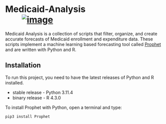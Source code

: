 # Medicaid-Analysis &nbsp; &nbsp; &nbsp; &nbsp; &nbsp; &nbsp; &nbsp; &nbsp; &nbsp; &nbsp; &nbsp; &nbsp; &nbsp; &nbsp;  &nbsp; &nbsp; &nbsp; &nbsp; &nbsp; &nbsp; &nbsp; &nbsp;                                                                                                 <a href="https://emrts.us" target="_blank"> ![image](https://github.com/tmwang7324/Medicaid-Analysis/assets/121271571/16e51d9d-e2f7-4e49-b407-1005281d932a) </a>
Medicaid Analysis is a collection of scripts that filter, organize, and create accurate forecasts of Medicaid enrollment and expenditure data.  These scripts implement a machine learning based forecasting tool called <a href = "https://github.com/facebook/prophet">Prophet</a> and are written with Python and R.

## Installation
To run this project, you need to have the latest releases of Python and R installed.
* stable release - Python 3.11.4
* binary release - R 4.3.0

To install Prophet with Python, open a terminal and type:
```properties
pip3 install Prophet
```  
